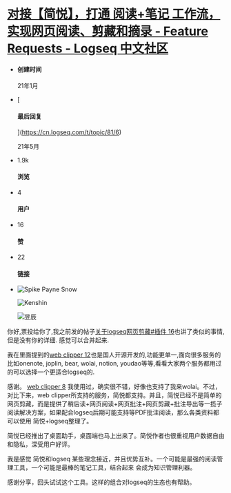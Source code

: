 # [对接【简悦】，打通 阅读+笔记 工作流，实现网页阅读、剪藏和摘录 - Feature Requests - Logseq 中文社区](https://cn.logseq.com/t/topic/81/3)

-   #### 创建时间
    
    21年1月
    
-   [
    
    #### 最后回复
    
    ](https://cn.logseq.com/t/topic/81/6)
    
    [](https://cn.logseq.com/t/topic/81/6)21年5月
    
-   1.9k
    
    #### 浏览
    
-   4
    
    #### 用户
    
-   16
    
    #### 赞
    
-   22
    
    #### 链接
    
-   ![](https://cn.logseq.com/user_avatar/cn.logseq.com/spike/64/9_2.png "Spike Payne Snow")
    
    ![](https://cn.logseq.com/user_avatar/cn.logseq.com/kenshin/64/658_2.png "Kenshin")
    
    ![](https://cn.logseq.com/user_avatar/cn.logseq.com/vicent/64/140_2.png "昱辰")
    

你好,票投给你了,我之前发的帖子[关于logseq网页剪藏#插件 16](https://cn.logseq.com/t/topic/79)也讲了类似的事情,但是没有你的详细. 感觉可以合并起来.

我在里面提到的[web clipper 12](https://github.com/webclipper/web-clipper)也是国人开源开发的,功能更单一,面向很多服务的比如onenote, joplin, bear, wolai, notion, youdao等等,看看大家两个服务都用过的可以选择一个更适合logseq的.

感谢。 [web clipper 8](https://github.com/webclipper/web-clipper) 我使用过，确实很不错，好像也支持了我来wolai。不过，对比下来，web clipper所支持的服务，简悦都支持。并且，简悦已经不是简单的 网页剪藏，而是提供了稍后读+网页阅读+网页批注+网页剪藏+批注导出等一揽子阅读解决方案，如果配合logseq后期可能支持等PDF批注阅读，那么各类资料都可以使用 简悦+logseq整理了。

简悦已经推出了桌面助手，桌面端也马上出来了。简悦作者也很重视用户数据自由和隐私，深受用户好评。

我是感觉 简悦和logseq 某些理念接近，并且优势互补。一个可能是最强的阅读管理工具，一个可能是最棒的笔记工具，结合起来 会成为知识管理利器。

感谢分享，回头试试这个工具。这样的组合对logseq的生态也有帮助。
